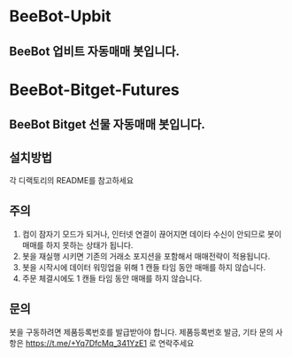 # BeeBot-Upbit
## BeeBot 업비트 자동매매 봇입니다.
# BeeBot-Bitget-Futures
## BeeBot Bitget 선물 자동매매 봇입니다.

## 설치방법
  각 디랙토리의 README를 참고하세요
## 주의
1. 컴이 잠자기 모드가 되거나, 인터넷 연결이 끊어지면 데이타 수신이 안되므로 봇이 매매를 하지 못하는 상태가 됩니다.
2. 봇을 재실행 시키면 기존의 거래소 포지션을 포함해서 매매전략이 적용됩니다.
3. 봇을 시작시에 데이터 워밍업을 위해 1 캔들 타임 동안 매매를 하지 않습니다.
4. 주문 체결시에도 1 캔들 타임 동안 매매를 하지 않습니다.

## 문의
봇을 구동하려면 제품등록번호를 발급받아야 합니다.
제품등록번호 발금, 기타 문의 사항은 https://t.me/+Yq7DfcMq_341YzE1 로 연락주세요
